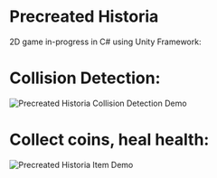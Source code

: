 # Precreated Historia

2D game in-progress in C# using Unity Framework:

# Collision Detection:
![Precreated Historia Collision Detection Demo](http://cazares.github.io/images/precreated-history-quick-collision-detection-demo-gif.gif)

# Collect coins, heal health:
![Precreated Historia Item Demo](http://cazares.github.io/images/precreated-historia-quick-demo-gif.gif)
